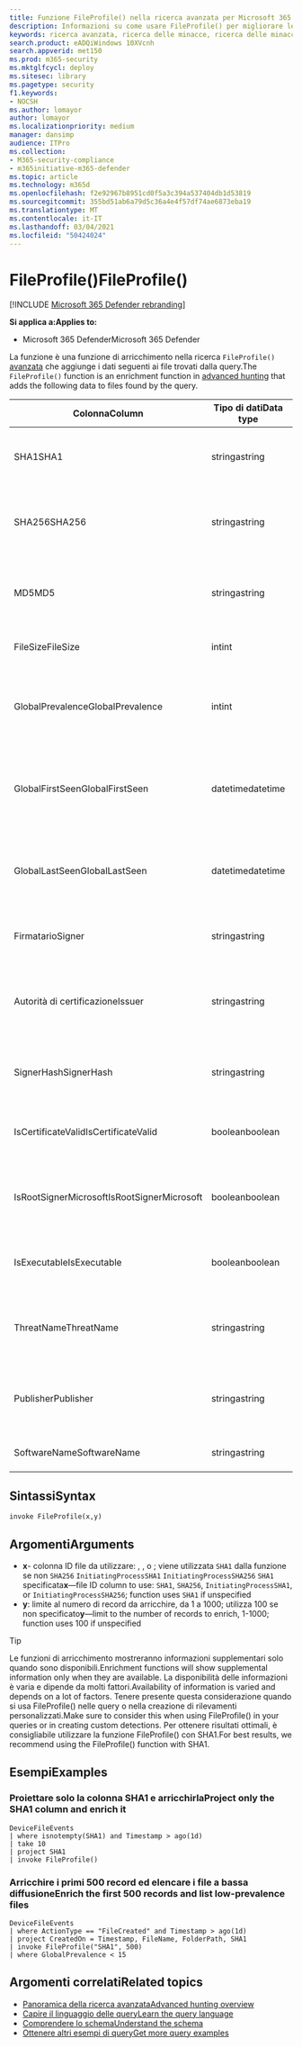 ```yaml
---
title: Funzione FileProfile() nella ricerca avanzata per Microsoft 365 Defender
description: Informazioni su come usare FileProfile() per migliorare le informazioni sui file nei risultati delle query di ricerca avanzata
keywords: ricerca avanzata, ricerca delle minacce, ricerca delle minacce informatiche, protezione dalle minacce Microsoft, Microsoft 365, mtp, m365, ricerca, query, telemetria, riferimento allo schema, kusto, FileProfile, profilo file, funzione, arricchimento
search.product: eADQiWindows 10XVcnh
search.appverid: met150
ms.prod: m365-security
ms.mktglfcycl: deploy
ms.sitesec: library
ms.pagetype: security
f1.keywords:
- NOCSH
ms.author: lomayor
author: lomayor
ms.localizationpriority: medium
manager: dansimp
audience: ITPro
ms.collection:
- M365-security-compliance
- m365initiative-m365-defender
ms.topic: article
ms.technology: m365d
ms.openlocfilehash: f2e92967b8951cd0f5a3c394a537404db1d53819
ms.sourcegitcommit: 355bd51ab6a79d5c36a4e4f57df74ae6873eba19
ms.translationtype: MT
ms.contentlocale: it-IT
ms.lasthandoff: 03/04/2021
ms.locfileid: "50424024"
---
```

# <a name="fileprofile"></a><span data-ttu-id="24a4a-104">FileProfile()</span><span class="sxs-lookup"><span data-stu-id="24a4a-104">FileProfile()</span></span>

[!INCLUDE [Microsoft 365 Defender rebranding](../includes/microsoft-defender.md)]


<span data-ttu-id="24a4a-105">**Si applica a:**</span><span class="sxs-lookup"><span data-stu-id="24a4a-105">**Applies to:**</span></span>
- <span data-ttu-id="24a4a-106">Microsoft 365 Defender</span><span class="sxs-lookup"><span data-stu-id="24a4a-106">Microsoft 365 Defender</span></span>

<span data-ttu-id="24a4a-107">La funzione è una funzione di arricchimento nella ricerca `FileProfile()` [avanzata](advanced-hunting-overview.md) che aggiunge i dati seguenti ai file trovati dalla query.</span><span class="sxs-lookup"><span data-stu-id="24a4a-107">The `FileProfile()` function is an enrichment function in [advanced hunting](advanced-hunting-overview.md) that adds the following data to files found by the query.</span></span>

| <span data-ttu-id="24a4a-108">Colonna</span><span class="sxs-lookup"><span data-stu-id="24a4a-108">Column</span></span> | <span data-ttu-id="24a4a-109">Tipo di dati</span><span class="sxs-lookup"><span data-stu-id="24a4a-109">Data type</span></span> | <span data-ttu-id="24a4a-110">Descrizione</span><span class="sxs-lookup"><span data-stu-id="24a4a-110">Description</span></span> |
|------------|-------------|-------------|
| <span data-ttu-id="24a4a-111">SHA1</span><span class="sxs-lookup"><span data-stu-id="24a4a-111">SHA1</span></span> | <span data-ttu-id="24a4a-112">stringa</span><span class="sxs-lookup"><span data-stu-id="24a4a-112">string</span></span> | <span data-ttu-id="24a4a-113">SHA-1 del file a cui è stata applicata l'azione registrata</span><span class="sxs-lookup"><span data-stu-id="24a4a-113">SHA-1 of the file that the recorded action was applied to</span></span> |
| <span data-ttu-id="24a4a-114">SHA256</span><span class="sxs-lookup"><span data-stu-id="24a4a-114">SHA256</span></span> | <span data-ttu-id="24a4a-115">stringa</span><span class="sxs-lookup"><span data-stu-id="24a4a-115">string</span></span> | <span data-ttu-id="24a4a-116">SHA-256 del file a cui è stata applicata l'azione registrata</span><span class="sxs-lookup"><span data-stu-id="24a4a-116">SHA-256 of the file that the recorded action was applied to</span></span> |
| <span data-ttu-id="24a4a-117">MD5</span><span class="sxs-lookup"><span data-stu-id="24a4a-117">MD5</span></span> | <span data-ttu-id="24a4a-118">stringa</span><span class="sxs-lookup"><span data-stu-id="24a4a-118">string</span></span> | <span data-ttu-id="24a4a-119">Hash MD5 del file a cui è stata applicata l'azione registrata</span><span class="sxs-lookup"><span data-stu-id="24a4a-119">MD5 hash of the file that the recorded action was applied to</span></span> |
| <span data-ttu-id="24a4a-120">FileSize</span><span class="sxs-lookup"><span data-stu-id="24a4a-120">FileSize</span></span> | <span data-ttu-id="24a4a-121">int</span><span class="sxs-lookup"><span data-stu-id="24a4a-121">int</span></span> | <span data-ttu-id="24a4a-122">Dimensioni del file in byte</span><span class="sxs-lookup"><span data-stu-id="24a4a-122">Size of the file in bytes</span></span> |
| <span data-ttu-id="24a4a-123">GlobalPrevalence</span><span class="sxs-lookup"><span data-stu-id="24a4a-123">GlobalPrevalence</span></span> | <span data-ttu-id="24a4a-124">int</span><span class="sxs-lookup"><span data-stu-id="24a4a-124">int</span></span> | <span data-ttu-id="24a4a-125">Numero di istanze dell'entità osservate da Microsoft a livello globale</span><span class="sxs-lookup"><span data-stu-id="24a4a-125">Number of instances of the entity observed by Microsoft globally</span></span> |
| <span data-ttu-id="24a4a-126">GlobalFirstSeen</span><span class="sxs-lookup"><span data-stu-id="24a4a-126">GlobalFirstSeen</span></span> | <span data-ttu-id="24a4a-127">datetime</span><span class="sxs-lookup"><span data-stu-id="24a4a-127">datetime</span></span> | <span data-ttu-id="24a4a-128">Data e ora in cui l'entità è stata osservata per la prima volta da Microsoft a livello globale</span><span class="sxs-lookup"><span data-stu-id="24a4a-128">Date and time when the entity was first observed by Microsoft globally</span></span> |
| <span data-ttu-id="24a4a-129">GlobalLastSeen</span><span class="sxs-lookup"><span data-stu-id="24a4a-129">GlobalLastSeen</span></span> | <span data-ttu-id="24a4a-130">datetime</span><span class="sxs-lookup"><span data-stu-id="24a4a-130">datetime</span></span> | <span data-ttu-id="24a4a-131">Data e ora dell'ultima osservazione dell'entità da parte di Microsoft a livello globale</span><span class="sxs-lookup"><span data-stu-id="24a4a-131">Date and time when the entity was last observed by Microsoft globally</span></span> |
| <span data-ttu-id="24a4a-132">Firmatario</span><span class="sxs-lookup"><span data-stu-id="24a4a-132">Signer</span></span> | <span data-ttu-id="24a4a-133">stringa</span><span class="sxs-lookup"><span data-stu-id="24a4a-133">string</span></span> | <span data-ttu-id="24a4a-134">Informazioni sul firmatario del file</span><span class="sxs-lookup"><span data-stu-id="24a4a-134">Information about the signer of the file</span></span> |
| <span data-ttu-id="24a4a-135">Autorità di certificazione</span><span class="sxs-lookup"><span data-stu-id="24a4a-135">Issuer</span></span> | <span data-ttu-id="24a4a-136">stringa</span><span class="sxs-lookup"><span data-stu-id="24a4a-136">string</span></span> | <span data-ttu-id="24a4a-137">Informazioni sull'autorità di certificazione (CA) emittente</span><span class="sxs-lookup"><span data-stu-id="24a4a-137">Information about the issuing certificate authority (CA)</span></span> |
| <span data-ttu-id="24a4a-138">SignerHash</span><span class="sxs-lookup"><span data-stu-id="24a4a-138">SignerHash</span></span> | <span data-ttu-id="24a4a-139">stringa</span><span class="sxs-lookup"><span data-stu-id="24a4a-139">string</span></span> | <span data-ttu-id="24a4a-140">Valore hash univoco che identifica il firmatario</span><span class="sxs-lookup"><span data-stu-id="24a4a-140">Unique hash value identifying the signer</span></span> |
| <span data-ttu-id="24a4a-141">IsCertificateValid</span><span class="sxs-lookup"><span data-stu-id="24a4a-141">IsCertificateValid</span></span> | <span data-ttu-id="24a4a-142">boolean</span><span class="sxs-lookup"><span data-stu-id="24a4a-142">boolean</span></span> | <span data-ttu-id="24a4a-143">Indica se il certificato utilizzato per firmare il file è valido</span><span class="sxs-lookup"><span data-stu-id="24a4a-143">Whether the certificate used to sign the file is valid</span></span> |
| <span data-ttu-id="24a4a-144">IsRootSignerMicrosoft</span><span class="sxs-lookup"><span data-stu-id="24a4a-144">IsRootSignerMicrosoft</span></span> | <span data-ttu-id="24a4a-145">boolean</span><span class="sxs-lookup"><span data-stu-id="24a4a-145">boolean</span></span> | <span data-ttu-id="24a4a-146">Indica se il firmatario del certificato radice è Microsoft</span><span class="sxs-lookup"><span data-stu-id="24a4a-146">Indicates whether the signer of the root certificate is Microsoft</span></span> |
| <span data-ttu-id="24a4a-147">IsExecutable</span><span class="sxs-lookup"><span data-stu-id="24a4a-147">IsExecutable</span></span> | <span data-ttu-id="24a4a-148">boolean</span><span class="sxs-lookup"><span data-stu-id="24a4a-148">boolean</span></span> | <span data-ttu-id="24a4a-149">Indica se il file è un file PE (Portable Executable)</span><span class="sxs-lookup"><span data-stu-id="24a4a-149">Whether the file is a Portable Executable (PE) file</span></span> |
| <span data-ttu-id="24a4a-150">ThreatName</span><span class="sxs-lookup"><span data-stu-id="24a4a-150">ThreatName</span></span> | <span data-ttu-id="24a4a-151">stringa</span><span class="sxs-lookup"><span data-stu-id="24a4a-151">string</span></span> | <span data-ttu-id="24a4a-152">Nome di rilevamento per qualsiasi malware o altre minacce rilevate</span><span class="sxs-lookup"><span data-stu-id="24a4a-152">Detection name for any malware or other threats found</span></span> |
| <span data-ttu-id="24a4a-153">Publisher</span><span class="sxs-lookup"><span data-stu-id="24a4a-153">Publisher</span></span> | <span data-ttu-id="24a4a-154">stringa</span><span class="sxs-lookup"><span data-stu-id="24a4a-154">string</span></span> | <span data-ttu-id="24a4a-155">Nome dell'organizzazione che ha pubblicato il file</span><span class="sxs-lookup"><span data-stu-id="24a4a-155">Name of the organization that published the file</span></span> |
| <span data-ttu-id="24a4a-156">SoftwareName</span><span class="sxs-lookup"><span data-stu-id="24a4a-156">SoftwareName</span></span> | <span data-ttu-id="24a4a-157">stringa</span><span class="sxs-lookup"><span data-stu-id="24a4a-157">string</span></span> | <span data-ttu-id="24a4a-158">Nome del prodotto software</span><span class="sxs-lookup"><span data-stu-id="24a4a-158">Name of the software product</span></span> |

## <a name="syntax"></a><span data-ttu-id="24a4a-159">Sintassi</span><span class="sxs-lookup"><span data-stu-id="24a4a-159">Syntax</span></span>

```kusto
invoke FileProfile(x,y)
```

## <a name="arguments"></a><span data-ttu-id="24a4a-160">Argomenti</span><span class="sxs-lookup"><span data-stu-id="24a4a-160">Arguments</span></span>

- <span data-ttu-id="24a4a-161">**x**- colonna ID file da utilizzare: , , o ; viene utilizzata `SHA1` dalla funzione se non `SHA256` `InitiatingProcessSHA1` `InitiatingProcessSHA256` `SHA1` specificata</span><span class="sxs-lookup"><span data-stu-id="24a4a-161">**x**—file ID column to use: `SHA1`, `SHA256`, `InitiatingProcessSHA1`, or `InitiatingProcessSHA256`; function uses `SHA1` if unspecified</span></span>
- <span data-ttu-id="24a4a-162">**y**: limite al numero di record da arricchire, da 1 a 1000; utilizza 100 se non specificato</span><span class="sxs-lookup"><span data-stu-id="24a4a-162">**y**—limit to the number of records to enrich, 1-1000; function uses 100 if unspecified</span></span>


>[!TIP]
> <span data-ttu-id="24a4a-163">Le funzioni di arricchimento mostreranno informazioni supplementari solo quando sono disponibili.</span><span class="sxs-lookup"><span data-stu-id="24a4a-163">Enrichment functions will show supplemental information only when they are available.</span></span> <span data-ttu-id="24a4a-164">La disponibilità delle informazioni è varia e dipende da molti fattori.</span><span class="sxs-lookup"><span data-stu-id="24a4a-164">Availability of information is varied and depends on a lot of factors.</span></span> <span data-ttu-id="24a4a-165">Tenere presente questa considerazione quando si usa FileProfile() nelle query o nella creazione di rilevamenti personalizzati.</span><span class="sxs-lookup"><span data-stu-id="24a4a-165">Make sure to consider this when using FileProfile() in your queries or in creating custom detections.</span></span> <span data-ttu-id="24a4a-166">Per ottenere risultati ottimali, è consigliabile utilizzare la funzione FileProfile() con SHA1.</span><span class="sxs-lookup"><span data-stu-id="24a4a-166">For best results, we recommend using the FileProfile() function with SHA1.</span></span>

## <a name="examples"></a><span data-ttu-id="24a4a-167">Esempi</span><span class="sxs-lookup"><span data-stu-id="24a4a-167">Examples</span></span>

### <a name="project-only-the-sha1-column-and-enrich-it"></a><span data-ttu-id="24a4a-168">Proiettare solo la colonna SHA1 e arricchirla</span><span class="sxs-lookup"><span data-stu-id="24a4a-168">Project only the SHA1 column and enrich it</span></span>

```kusto
DeviceFileEvents
| where isnotempty(SHA1) and Timestamp > ago(1d)
| take 10
| project SHA1
| invoke FileProfile()
```

### <a name="enrich-the-first-500-records-and-list-low-prevalence-files"></a><span data-ttu-id="24a4a-169">Arricchire i primi 500 record ed elencare i file a bassa diffusione</span><span class="sxs-lookup"><span data-stu-id="24a4a-169">Enrich the first 500 records and list low-prevalence files</span></span>

```kusto
DeviceFileEvents
| where ActionType == "FileCreated" and Timestamp > ago(1d)
| project CreatedOn = Timestamp, FileName, FolderPath, SHA1
| invoke FileProfile("SHA1", 500) 
| where GlobalPrevalence < 15
```

## <a name="related-topics"></a><span data-ttu-id="24a4a-170">Argomenti correlati</span><span class="sxs-lookup"><span data-stu-id="24a4a-170">Related topics</span></span>
- [<span data-ttu-id="24a4a-171">Panoramica della ricerca avanzata</span><span class="sxs-lookup"><span data-stu-id="24a4a-171">Advanced hunting overview</span></span>](advanced-hunting-overview.md)
- [<span data-ttu-id="24a4a-172">Capire il linguaggio delle query</span><span class="sxs-lookup"><span data-stu-id="24a4a-172">Learn the query language</span></span>](advanced-hunting-query-language.md)
- [<span data-ttu-id="24a4a-173">Comprendere lo schema</span><span class="sxs-lookup"><span data-stu-id="24a4a-173">Understand the schema</span></span>](advanced-hunting-schema-tables.md)
- [<span data-ttu-id="24a4a-174">Ottenere altri esempi di query</span><span class="sxs-lookup"><span data-stu-id="24a4a-174">Get more query examples</span></span>](advanced-hunting-shared-queries.md)
